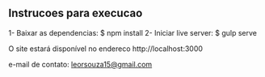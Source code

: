## Instrucoes para execucao

1- Baixar as dependencias: $ npm install
2- Iniciar live server: $ gulp serve

O site estará disponível no endereco http://localhost:3000

e-mail de contato: leorsouza15@gmail.com